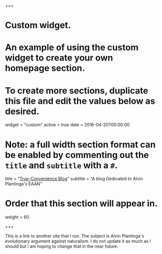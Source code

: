 +++
# Custom widget.
# An example of using the custom widget to create your own homepage section.
# To create more sections, duplicate this file and edit the values below as desired.
widget = "custom"
active = true
date = 2016-04-20T00:00:00

# Note: a full width section format can be enabled by commenting out the `title` and `subtitle` with a `#`.
title = "[True-Convenience Blog](https://www.google.com "Google's Homepage")"
subtitle = "A blog Dedicated to Alvin Plantinga's EAAN"

# Order that this section will appear in.
weight = 60

+++

This is a link to another site that I run. The subject is Alvin Plantinga's evolutionary argument against naturalism. I do not update it as much as I should but I am hoping to change that in the near future.
